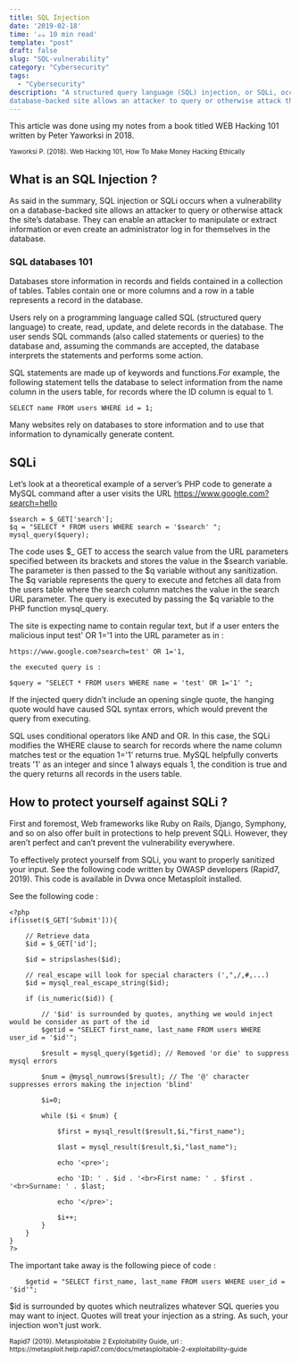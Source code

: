 ```yaml
---
title: SQL Injection
date: '2019-02-18'
time: '☕️☕️ 10 min read'
template: "post"
draft: false
slug: "SQL-vulnerability"
category: "Cybersecurity"
tags:
  - "Cybersecurity"
description: "A structured query language (SQL) injection, or SQLi, occurs when a vulnerability on a
database-backed site allows an attacker to query or otherwise attack the site’s database."
---
```


This article was done using my notes from a book titled WEB Hacking 101 written by Peter Yaworksi in 2018.

<sub>Yaworksi P. (2018). Web Hacking 101, How To Make Money Hacking Ethically</sub>

## What is an SQL Injection ?

As said in the summary, SQL injection or SQLi occurs when a vulnerability on a
database-backed site allows an attacker to query or otherwise attack the site’s database. They can enable
an attacker to manipulate or extract information or even create an administrator log in
for themselves in the database.

### SQL databases 101

Databases store information in records and fields contained in a collection of tables.
Tables contain one or more columns and a row in a table represents a record in the
database.

Users rely on a programming language called SQL (structured query language) to create,
read, update, and delete records in the database. The user sends SQL commands
(also called statements or queries) to the database and, assuming the commands are
accepted, the database interprets the statements and performs some action.

SQL statements are made up of keywords and functions.For example, the following
statement tells the database to select information from the name column in the users
table, for records where the ID column is equal to 1.

```
SELECT name FROM users WHERE id = 1;
```

Many websites rely on databases to store information and to use that information to
dynamically generate content.

## SQLi

Let’s look at a theoretical example of a server’s PHP code to generate a MySQL command
after a user visits the URL https://www.google.com?search=hello

```
$search = $_GET['search'];
$q = "SELECT * FROM users WHERE search = '$search' ";
mysql_query($query);
```

The code uses $_ GET to access the search value from the URL parameters specified
between its brackets and stores the value in the $search variable. The parameter is then
passed to the $q variable without any sanitization. The $q variable represents the query
to execute and fetches all data from the users table where the search column matches
the value in the search URL parameter. The query is executed by passing the \$q variable
to the PHP function mysql_query.

The site is expecting name to contain regular text, but if a user enters the malicious
input test' OR 1='1 into the URL parameter as in :

```
https://www.google.com?search=test' OR 1='1,

the executed query is :

$query = "SELECT * FROM users WHERE name = 'test' OR 1='1' ";
```

If the injected query didn’t include an opening single quote, the hanging quote would have caused SQL syntax errors, which
would prevent the query from executing.

SQL uses conditional operators like AND and OR. In this case, the SQLi modifies the
WHERE clause to search for records where the name column matches test or the
equation 1='1' returns true. MySQL helpfully converts treats '1' as an integer and since 1
always equals 1, the condition is true and the query returns all records in the users table.

## How to protect yourself against SQLi ?

First and foremost, Web frameworks like Ruby on Rails, Django, Symphony, and so on also offer built in
protections to help prevent SQLi. However, they aren’t perfect and can’t prevent the
vulnerability everywhere.

To effectively protect yourself from SQLi, you want to properly sanitized your input. See the following code written by OWASP developers (Rapid7, 2019).
This code is available in Dvwa once Metasploit installed.

See the following code :

```
<?php
if(isset($_GET['Submit'])){

    // Retrieve data
    $id = $_GET['id'];

    $id = stripslashes($id);

    // real_escape will look for special characters (',",/,#,...)
    $id = mysql_real_escape_string($id);

    if (is_numeric($id)) {

        // '$id' is surrounded by quotes, anything we would inject would be consider as part of the id
        $getid = "SELECT first_name, last_name FROM users WHERE user_id = '$id'";

        $result = mysql_query($getid); // Removed 'or die' to suppress mysql errors

        $num = @mysql_numrows($result); // The '@' character suppresses errors making the injection 'blind'

        $i=0;

        while ($i < $num) {

            $first = mysql_result($result,$i,"first_name");

            $last = mysql_result($result,$i,"last_name");

            echo '<pre>';

            echo 'ID: ' . $id . '<br>First name: ' . $first . '<br>Surname: ' . $last;

            echo '</pre>';

            $i++;
        }
    }
}
?>
```

The important take away is the following piece of code :

```
    $getid = "SELECT first_name, last_name FROM users WHERE user_id = '$id'";
```

\$id is surrounded by quotes which neutralizes whatever SQL queries you may want to inject. Quotes will treat your injection as a string. As such, your injection won't just work.

<sub>
Rapid7 (2019). Metasploitable 2 Exploitability Guide, url : https://metasploit.help.rapid7.com/docs/metasploitable-2-exploitability-guide
</sub>
